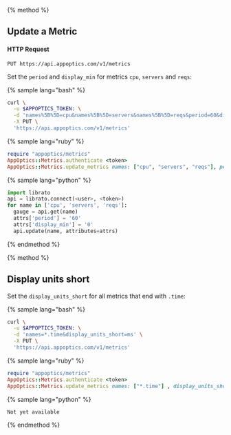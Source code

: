 {% method %}

## Update a Metric

#### HTTP Request

`PUT https://api.appoptics.com/v1/metrics`

Set the `period` and `display_min` for metrics `cpu`, `servers` and `reqs`:

{% sample lang="bash" %}
```bash
curl \
  -u $APPOPTICS_TOKEN: \
  -d 'names%5B%5D=cpu&names%5B%5D=servers&names%5B%5D=reqs&period=60&display_min=0' \
  -X PUT \
  'https://api.appoptics.com/v1/metrics'
```

{% sample lang="ruby" %}
```ruby
require "appoptics/metrics"
AppOptics::Metrics.authenticate <token>
AppOptics::Metrics.update_metrics names: ["cpu", "servers", "reqs"], period: 60, display_min: 0
```

{% sample lang="python" %}
```python
import librato
api = librato.connect(<user>, <token>)
for name in ['cpu', 'servers', 'reqs']:
  gauge = api.get(name)
  attrs['period'] = '60'
  attrs['display_min'] = '0'
  api.update(name, attributes=attrs)
```
{% endmethod %}

{% method %}

## Display units short

Set the `display_units_short` for all metrics that end with `.time`:

{% sample lang="bash" %}
```bash
curl \
  -u $APPOPTICS_TOKEN: \
  -d 'names=*.time&display_units_short=ms' \
  -X PUT \
  'https://api.appoptics.com/v1/metrics'
```

{% sample lang="ruby" %}
```ruby
require "appoptics/metrics"
AppOptics::Metrics.authenticate <token>
AppOptics::Metrics.update_metrics names: ["*.time"] , display_units_short: "ms"
```
{% sample lang="python" %}
```python
Not yet available
```

{% endmethod %}